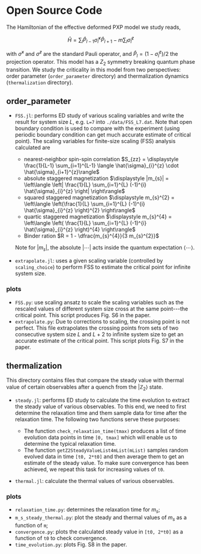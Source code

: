 # Open Source Code
<!-- # Open Source Code for arXiv: -->

The Hamiltonian of the effective deformed PXP model we study reads,

$$\hat{H} = \sum_{l} \hat{P}_{l-1} \hat{\sigma}_{l}^{x} \hat{P}_{l+1}-m \sum_{l} \hat{\sigma}_{l}^{z}$$

with $\hat{\sigma}^x$ and $\hat{\sigma}^z$ are the standard Pauli operator, and
$\hat{P}_l = (1 - \hat{\sigma}_l^z)/2$ the projection operator.  This model has
a $Z_2$ symmetry breaking quantum phase transition. We study the criticality in
this model from two perspectives: order parameter (`order_parameter` directory)
and thermalization dynamics (`thermalization` directory).




## order_parameter

* `FSS.jl`: performs ED study of various scaling variables and write the result
  for system size $L$, e.g. `L=7` into `./data/FSS_L7.dat`. Note that open
  boundary condition is used to compare with the experiment (using periodic
  boundary condition can get much accurate estimate of critical point). The
  scaling variables for finite-size scaling (FSS) analysis calculated are

    * nearest-neighbor spin-spin correlation $S_{zz} = \displaystyle \frac{1}{L-1}
      \sum_{i=1}^{L-1} \langle \hat{\sigma}_{i}^{z} \cdot
      \hat{\sigma}_{i+1}^{z}\rangle$
    * absolute staggered magnetization $\displaystyle |m_{s}| =  \left\langle
      \left| \frac{1}{L} \sum_{i=1}^{L} (-1)^{i} \hat{\sigma}_{i}^{z} \right| \right\rangle$
    * squared staggered magnetization $\displaystyle m_{s}^{2} =  \left\langle
      \left(\frac{1}{L} \sum_{i=1}^{L} (-1)^{i} \hat{\sigma}_{i}^{z} \right)^{2}
      \right\rangle$
    * quartic staggered magnetization $\displaystyle m_{s}^{4} =  \left\langle
      \left( \frac{1}{L} \sum_{i=1}^{L} (-1)^{i} \hat{\sigma}_{i}^{z} \right)^{4}
      \right\rangle$
    * Binder ration $R = 1 - \dfrac{m_{s}^{4}}{3 m_{s}^{2}}$

  Note for $|m_s|$, the absolute $|\cdots|$ acts inside the quantum expectation
  $\langle \cdots \rangle$.

* `extrapolate.jl`: uses a given scaling variable (controlled by `scaling_choice`)
to perform FSS to estimate the critical point for infinite system size.

### plots
* `FSS.py`: use scaling ansatz to scale the scaling variables such as
  the rescaled values of different system size cross at the same point---the
  critical point. This script produces Fig. S6 in the paper.
* `extrapolate.py`: Due to corrections to scaling, the crossing
  point is not perfect. This file extrapolates the crossing points from sets of two
  consecutive system size $L$ and $L+2$ to infinite system size to get an
  accurate estimate of the critical point. This script plots Fig. S7 in the paper.

## thermalization
This directory contains files that compare the steady value with thermal value
of certain observables after a quench from the $| \mathbb{Z}_2 \rangle$ state.

* `steady.jl`: performs ED study to calculate the time evolution to extract the
  steady value of various observables.  To this end, we need to first determine
  the relaxation time and them sample data for time after the relaxation
  time. The following two functions serve these purposes:
  - The function `check_relaxation_time(tmax)` produces a list of time
  evolution data points in time `[0, tmax]` which will enable us to determine
  the typical relaxation time.
  - The function `getZ2SteadyValueList4mList(mList)` samples random evolved
  data in time `[t0, 2*t0]` and then average them to get an estimate of the
  steady value. To make sure convergence has been achieved, we repeat this task
  for increasing values of `t0`.

* `thermal.jl`: calculate the thermal values of various observables.

### plots

* `relaxation_time.py`: determines the relaxation time for $m_s$;
* `m_s_steady_thermal.py`: plot the steady and thermal values of $m_s$
   as a function of `m`;
* `convergence.py`: plots the calculated steady value in `[t0, 2*t0]` as a
  function of `t0` to check convergence.
* `time_evolution.py`: plots Fig. S8 in the paper.

